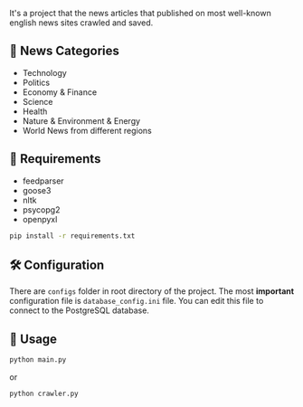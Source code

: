It's a project that the news articles that published on most well-known english news sites crawled and saved.

## 📰 News Categories
- Technology
- Politics
- Economy & Finance
- Science
- Health
- Nature & Environment & Energy
- World News from different regions

## 🔗 Requirements
- feedparser
- goose3
- nltk
- psycopg2
- openpyxl

```bash
pip install -r requirements.txt
```

## 🛠 Configuration

There are `configs` folder in root directory of the project. The most **important** configuration file is `database_config.ini` file. You can edit this file to connect to the PostgreSQL database.

## 🏹 Usage

```bash
python main.py
```

or

```bash
python crawler.py
```
